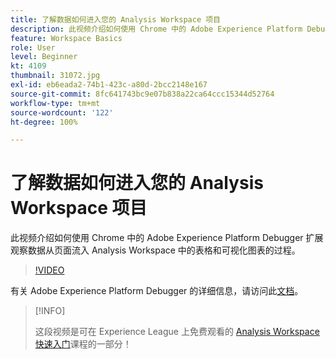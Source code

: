 ```yaml
---
title: 了解数据如何进入您的 Analysis Workspace 项目
description: 此视频介绍如何使用 Chrome 中的 Adobe Experience Platform Debugger 扩展观察数据从页面流入 Analysis Workspace 中的表格和可视化图表的过程。
feature: Workspace Basics
role: User
level: Beginner
kt: 4109
thumbnail: 31072.jpg
exl-id: eb6eada2-74b1-423c-a80d-2bcc2148e167
source-git-commit: 8fc641743bc9e07b838a22ca64ccc15344d52764
workflow-type: tm+mt
source-wordcount: '122'
ht-degree: 100%

---
```


# 了解数据如何进入您的 Analysis Workspace 项目

此视频介绍如何使用 Chrome 中的 Adobe Experience Platform Debugger 扩展观察数据从页面流入 Analysis Workspace 中的表格和可视化图表的过程。

>[!VIDEO](https://video.tv.adobe.com/v/31072/?quality=12&learn=on)

有关 Adobe Experience Platform Debugger 的详细信息，请访问此[文档](https://experienceleague.adobe.com/docs/debugger/using-v2/experience-cloud-debugger.html?lang=zh-Hans)。

>[!INFO]
>
> 这段视频是可在 Experience League 上免费观看的 [Analysis Workspace 快速入门](https://experienceleague.adobe.com/?recommended=Analytics-U-1-2020.1.workspace)课程的一部分！
